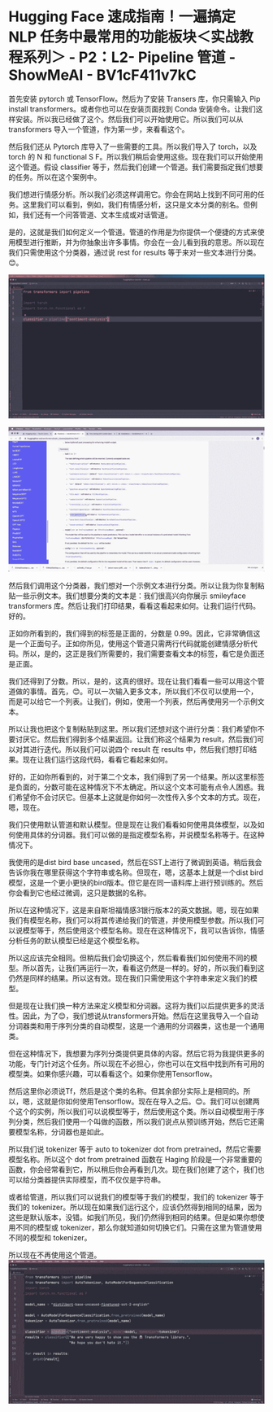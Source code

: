 # Hugging Face 速成指南！一遍搞定 NLP 任务中最常用的功能板块＜实战教程系列＞ - P2：L2- Pipeline 管道 - ShowMeAI - BV1cF411v7kC

首先安装 pytorch 或 TensorFlow。然后为了安装 Transers 库，你只需输入 Pip install transformers。或者你也可以在安装页面找到 Conda 安装命令。让我们这样安装。所以我已经做了这个。然后我们可以开始使用它。所以我们可以从 transformers 导入一个管道，作为第一步，来看看这个。

然后我们还从 Pytorch 库导入了一些需要的工具。所以我们导入了 torch，以及 torch 的 N 和 functional S F。所以我们稍后会使用这些。现在我们可以开始使用这个管道。假设 classifier 等于，然后我们创建一个管道。我们需要指定我们想要的任务。所以在这个案例中。

我们想进行情感分析。所以我们必须这样调用它。你会在网站上找到不同可用的任务。这里我们可以看到，例如，我们有情感分析，这只是文本分类的别名。但例如，我们还有一个问答管道、文本生成或对话管道。

是的，这就是我们如何定义一个管道。管道的作用是为你提供一个便捷的方式来使用模型进行推断，并为你抽象出许多事情。你会在一会儿看到我的意思。所以现在我们只需使用这个分类器，通过说 rest for results 等于来对一些文本进行分类。😊。

![](img/d2024fcd457ee0c9f1e1c4d9510eb3b1_1.png)

![](img/d2024fcd457ee0c9f1e1c4d9510eb3b1_2.png)

然后我们调用这个分类器，我们想对一个示例文本进行分类。所以让我为你复制粘贴一些示例文本。我们想要分类的文本是：我们很高兴向你展示 smileyface transformers 库。然后让我们打印结果，看看这看起来如何。让我们运行代码。好的。

正如你所看到的，我们得到的标签是正面的，分数是 0.99。因此，它非常确信这是一个正面句子。正如你所见，使用这个管道只需两行代码就能创建情感分析代码。所以，是的，这正是我们所需要的，我们需要查看文本的标签，看它是负面还是正面。

我们还得到了分数。所以，是的，这真的很好。现在让我们看看一些可以用这个管道做的事情。首先，😊。可以一次输入更多文本，所以我们不仅可以使用一个，而是可以给它一个列表。让我们，例如，使用一个列表，然后再使用另一个示例文本。

所以让我也把这个复制粘贴到这里。所以我们还想对这个进行分类：我们希望你不要讨厌它。然后我们得到多个结果返回。让我们称这个结果为 result，然后我们可以对其进行迭代。所以我们可以说四个 result 在 results 中，然后我们想打印结果。现在让我们运行这段代码，看看它看起来如何。

好的，正如你所看到的，对于第二个文本，我们得到了另一个结果。所以这里标签是负面的，分数可能在这种情况下不太确定。所以这个文本可能有点令人困惑。我们希望你不会讨厌它。但基本上这就是你如何一次性传入多个文本的方式。现在，嗯，现在。

我们只使用默认管道和默认模型。但是现在让我们看看如何使用具体模型，以及如何使用具体的分词器。我们可以做的是指定模型名称，并说模型名称等于。在这种情况下。

我使用的是dist bird base uncased，然后在SST上进行了微调到英语。稍后我会告诉你我在哪里获得这个字符串或名称。但现在，嗯，这基本上就是一个dist bird模型，这是一个更小更快的bird版本。但它是在同一语料库上进行预训练的。然后你会看到它也经过微调，这只是数据的名称。

所以在这种情况下，这是来自斯坦福情感3银行版本2的英文数据。嗯，现在如果我们有模型名称，我们可以将其传递给我们的管道，并使用模型参数。所以我们可以说模型等于，然后使用这个模型名称。现在在这种情况下，我可以告诉你，情感分析任务的默认模型已经是这个模型名称。

所以这应该完全相同。但稍后我们会切换这个，然后看看我们如何使用不同的模型。所以首先，让我们再运行一次，看看这仍然是一样的。好的，所以我们看到这仍然是同样的结果。所以这有效。现在我们只需使用这个字符串来定义我们的模型。

但是现在让我们换一种方法来定义模型和分词器。这将为我们以后提供更多的灵活性。因此，为了😊，我们想说从transformers开始。然后在这里我导入一个自动分词器类和用于序列分类的自动模型，这是一个通用的分词器类，这也是一个通用类。

但在这种情况下，我想要为序列分类提供更具体的内容。然后它将为我提供更多的功能，专门针对这个任务。所以现在不必担心，你也可以在文档中找到所有可用的模型类。如果你感兴趣，可以看看这个。如果你使用Tensorflow。

然后这里你必须说Tf，然后是这个类的名称。但其余部分实际上是相同的。所以，嗯，这就是你如何使用Tensorflow。现在在导入之后。😊。我们可以创建两个这个的实例，所以我们可以说模型等于，然后使用这个类。所以自动模型用于序列分类，然后我们使用一个叫做的函数，所以我们说点从预训练开始，然后它还需要模型名称，分词器也是如此。

所以我们说 tokenizer 等于 auto to tokenizer dot from pretrained，然后它需要模型名称。所以这个 dot from pretrained 函数在 Haging 阶段是一个非常重要的函数，你会经常看到它，所以稍后你会再看到几次。现在我们创建了这个，我们也可以给分类器提供实际模型，而不仅仅是字符串。

或者给管道，所以我们可以说我们的模型等于我们的模型，我们的 tokenizer 等于我们的 tokenizer。所以现在如果我们运行这个，应该仍然得到相同的结果，因为这些是默认版本，没错。如我们所见，我们仍然得到相同的结果。但是如果你想使用不同的模型或 tokenizer，那么你就知道如何切换它们。只需在这里为管道使用不同的模型和 tokenizer。

所以现在不再使用这个管道。![](img/d2024fcd457ee0c9f1e1c4d9510eb3b1_4.png)
